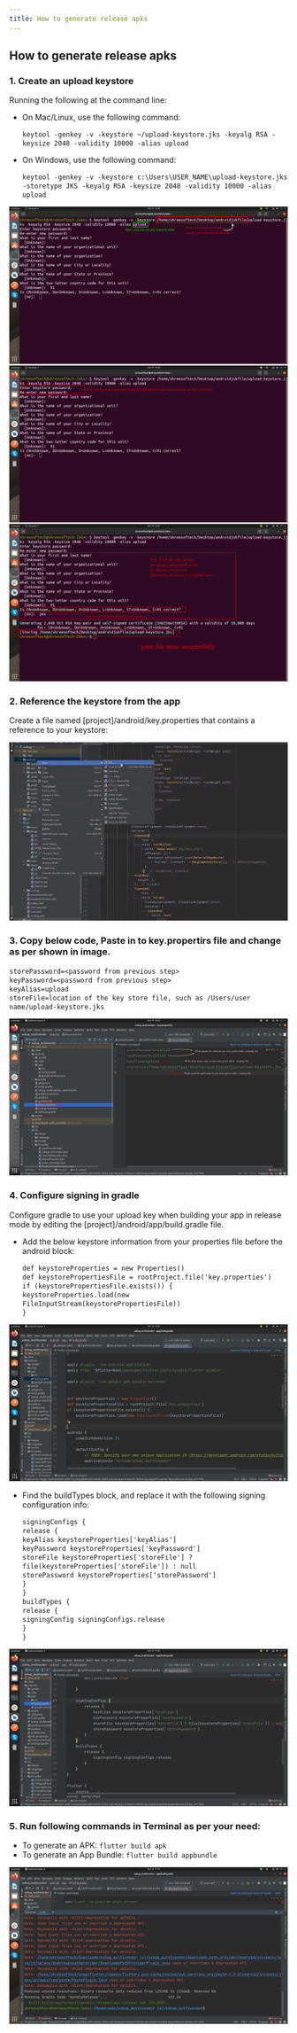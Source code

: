 ```yaml
---
title: How to generate release apks
---
```


## How to generate release apks

### 1. Create an upload keystore  
   Running the following at the command line:
   - On Mac/Linux, use the following command: 
     ```
     keytool -genkey -v -keystore ~/upload-keystore.jks -keyalg RSA -keysize 2048 -validity 10000 -alias upload
     ```
   - On Windows, use the following command:
     ```
     keytool -genkey -v -keystore c:\Users\USER_NAME\upload-keystore.jks -storetype JKS -keyalg RSA -keysize 2048 -validity 10000 -alias upload
     ```

![eShop](/img/flutter/modifyPath.png)
![eShop](/img/flutter/remeberPassword.png)
![eShop](/img/flutter/success.png)

### 2. Reference the keystore from the app  
   Create a file named [project]/android/key.properties that contains a reference to your keystore:

![eShop](/img/flutter/createfile.png)

### 3. Copy below code, Paste in to key.propertirs file and change as per shown in image.
   ```
   storePassword=<password from previous step>
   keyPassword=<password from previous step>
   keyAlias=upload 
   storeFile=location of the key store file, such as /Users/user name/upload-keystore.jks
   ```

![eShop](/img/flutter/setPath.png)

### 4. Configure signing in gradle  
   Configure gradle to use your upload key when building your app in release mode by editing the [project]/android/app/build.gradle file.
   - Add the below keystore information from your properties file before the android block:
     ```
     def keystoreProperties = new Properties()
     def keystorePropertiesFile = rootProject.file('key.properties')
     if (keystorePropertiesFile.exists()) {
     keystoreProperties.load(new FileInputStream(keystorePropertiesFile))
     }
     ```

![eShop](/img/flutter/codeBlock1.png)

   - Find the buildTypes block, and replace it with the following signing configuration info:
     ```
     signingConfigs {
     release {
     keyAlias keystoreProperties['keyAlias']
     keyPassword keystoreProperties['keyPassword']
     storeFile keystoreProperties['storeFile'] ? file(keystoreProperties['storeFile']) : null
     storePassword keystoreProperties['storePassword']
     }
     }
     buildTypes {
     release {
     signingConfig signingConfigs.release
     }
     }
     ```

![eShop](/img/flutter/codeBlock2.png)

### 5. Run following commands in Terminal as per your need:
   - To generate an APK: `flutter build apk`
   - To generate an App Bundle: `flutter build appbundle`

![eShop](/img/flutter/generateAPK.png) 
